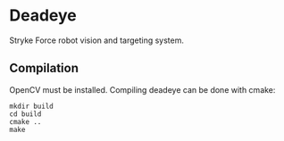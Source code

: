 # Deadeye
Stryke Force robot vision and targeting system.

## Compilation
OpenCV must be installed. Compiling deadeye can be done with cmake:
```
mkdir build
cd build
cmake ..
make
```
